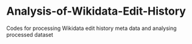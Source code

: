 # Analysis-of-Wikidata-Edit-History
Codes for processing Wikidata edit history meta data and analysing processed dataset

